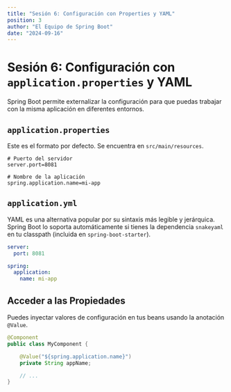 ```yaml
---
title: "Sesión 6: Configuración con Properties y YAML"
position: 3
author: "El Equipo de Spring Boot"
date: "2024-09-16"
---
```


# Sesión 6: Configuración con `application.properties` y YAML

Spring Boot permite externalizar la configuración para que puedas trabajar con la misma aplicación en diferentes entornos.

## `application.properties`

Este es el formato por defecto. Se encuentra en `src/main/resources`.

```properties
# Puerto del servidor
server.port=8081

# Nombre de la aplicación
spring.application.name=mi-app
```

## `application.yml`

YAML es una alternativa popular por su sintaxis más legible y jerárquica. Spring Boot lo soporta automáticamente si tienes la dependencia `snakeyaml` en tu classpath (incluida en `spring-boot-starter`).

```yaml
server:
  port: 8081

spring:
  application:
    name: mi-app
```

## Acceder a las Propiedades

Puedes inyectar valores de configuración en tus beans usando la anotación `@Value`.

```java
@Component
public class MyComponent {

    @Value("${spring.application.name}")
    private String appName;

    // ...
}
```